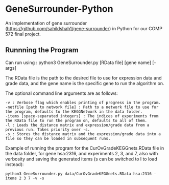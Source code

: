 # GeneSurrounder-Python
An implementation of gene surrounder (https://github.com/sahildshah1/gene-surrounder) in Python for our COMP 572 final project.

## Runnning the Program

Can run using : python3 GeneSurrounder.py [RData file] [gene name] [-args]

The RData file is the path to the desired file to use for expression data and grade data, and the gene name
is the specific gene to run the algorithm on.

The optional command line arguments are as follows:

    -v : Verbose flag which enables printing of progress in the program.
    -netfile [path to network file] : Path to a network file to use for the program, defaults to the KEGGNetwork in the data folder.
    -items [space-separated integers] : The indices of experiments from the RData file to run the program on, defaults to all of them.
    -l : Loads the distance matrix and expression/grade data from a previous run. Takes priority over -s.
    -s : Stores the distance matrix and the expression/grade data into a file so they can be loaded in subsequent runs.

Example of running the program for the CurOvGradeKEGGnets.RData file in the data folder, for gene hsa:2316, and experiments 2, 3, and 7, also
with verbosity and saving the generated items (s can be switched to l to load instead):

`python3 GeneSurrounder.py data/CurOvGradeKEGGnets.RData hsa:2316 -items 2 3 7 -v -s`
